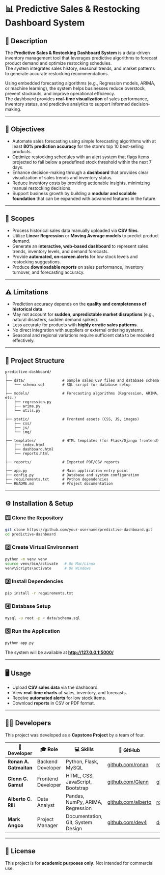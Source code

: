 # 📊 Predictive Sales & Restocking Dashboard System

## 📖 Description
The **Predictive Sales & Restocking Dashboard System** is a data-driven inventory management tool that leverages predictive algorithms to forecast product demand and optimize restocking schedules.  
The system integrates sales history, seasonal trends, and market patterns to generate accurate restocking recommendations.  

Using embedded forecasting algorithms (e.g., Regression models, ARIMA, or machine learning), the system helps businesses reduce overstock, prevent stockouts, and improve operational efficiency.  
The dashboard provides **real-time visualization** of sales performance, inventory status, and predictive analytics to support informed decision-making.

---

## 🎯 Objectives
- Automate sales forecasting using simple forecasting algorithms with at least **80% prediction accuracy** for the store’s top 10 best-selling products.  
- Optimize restocking schedules with an alert system that flags items projected to fall below a predefined stock threshold within the next 7 days.  
- Enhance decision-making through a **dashboard** that provides clear visualization of sales trends and inventory status.  
- Reduce inventory costs by providing actionable insights, minimizing manual restocking decisions.  
- Support business growth by building a **modular and scalable foundation** that can be expanded with advanced features in the future.  

---

## 📌 Scopes
- Process historical sales data manually uploaded via **CSV files**.  
- Utilize **Linear Regression** or **Moving Average models** to predict product demand.  
- Generate an **interactive, web-based dashboard** to represent sales trends, inventory levels, and demand forecasts.  
- Provide **automated, on-screen alerts** for low stock levels and restocking suggestions.  
- Produce **downloadable reports** on sales performance, inventory turnover, and forecasting accuracy.  

---

## ⚠️ Limitations
- Prediction accuracy depends on the **quality and completeness of historical data**.  
- May not account for **sudden, unpredictable market disruptions** (e.g., natural disasters, sudden demand spikes).  
- Less accurate for products with **highly erratic sales patterns**.  
- No direct integration with suppliers or external ordering systems.  
- Seasonal and regional variations require sufficient data to be modeled effectively.  

---

## 📂 Project Structure
```
predictive-dashboard/
│
├── data/                 # Sample sales CSV files and database schema
│   └── schema.sql        # SQL script for database setup
│
├── models/               # Forecasting algorithms (Regression, ARIMA, etc.)
│   ├── regression.py
│   ├── arima.py
│   └── utils.py
│
├── static/               # Frontend assets (CSS, JS, images)
│   ├── css/
│   ├── js/
│   └── img/
│
├── templates/            # HTML templates (for Flask/Django frontend)
│   ├── index.html
│   ├── dashboard.html
│   └── reports.html
│
├── reports/              # Exported PDF/CSV reports
│
├── app.py                # Main application entry point
├── config.py             # Database and system configuration
├── requirements.txt      # Python dependencies
└── README.md             # Project documentation
```

---

## ⚙️ Installation & Setup

### 1️⃣ Clone the Repository
```bash
git clone https://github.com/your-username/predictive-dashboard.git
cd predictive-dashboard
```

### 2️⃣ Create Virtual Environment
```bash
python -m venv venv
source venv/bin/activate   # On Mac/Linux
venv\Scripts\activate      # On Windows
```

### 3️⃣ Install Dependencies
```bash
pip install -r requirements.txt
```

### 4️⃣ Database Setup
```bash
mysql -u root -p < data/schema.sql
```

### 5️⃣ Run the Application
```bash
python app.py
```

The system will be available at **http://127.0.0.1:5000/**  

---

## 🖥️ Usage
- Upload **CSV sales data** via the dashboard.  
- View **real-time charts** of sales, inventory, and forecasts.  
- Receive **automated alerts** for low stock items.  
- Download **reports** in CSV or PDF format.  

---

## 👨‍💻 Developers

This project was developed as a **Capstone Project** by a team of four.
 
| 👤 Developer | 🎓 Role | 💻 Skills | 🔗 GitHub | ✉️ Contact |
|--------------|---------|-----------|-----------|------------|
| **Ronan A. Gatmaitan** | Backend Developer | Python, Flask, MySQL | [github.com/ronan](https://github.com/ronanaleckgatmaitan=lab) | roananaleckgatmaitan@gmail.com |
| **Glenn G. Gamul** | Frontend Developer | HTML, CSS, JavaScript, Bootstrap | [github.com/Glenn](https://github.com/GUiSIPPE) | glennjimgamul@gmail.com |
| **Alberto C. Rili** | Data Analyst | Pandas, NumPy, ARIMA, Regression | [github.com/alberto](https://github.com/rcmtreb) | rcmtrebla@gmail.com.com |
| **Mark Angco** | Project Manager | Documentation, Git, System Design | [github.com/dev4](https://github.com/dev4) | dev4@example.com |




---

## 📜 License
This project is for **academic purposes only**. Not intended for commercial use.  
